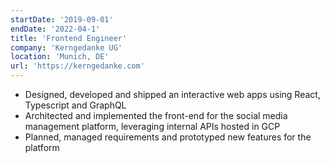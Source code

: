 ```yaml
---
startDate: '2019-09-01'
endDate: '2022-04-1'
title: 'Frontend Engineer'
company: 'Kerngedanke UG'
location: 'Munich, DE'
url: 'https://kerngedanke.com'
---
```


- Designed, developed and shipped an interactive web apps using React, Typescript and GraphQL
- Architected and implemented the front-end for the social media management platform, leveraging internal APIs hosted in GCP
- Planned, managed requirements and prototyped new features for the platform